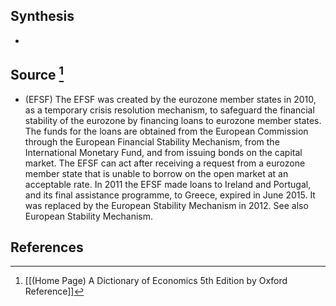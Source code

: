 ## Synthesis
- 
## Source [^1]
- (EFSF) The EFSF was created by the eurozone member states in 2010, as a temporary crisis resolution mechanism, to safeguard the financial stability of the eurozone by financing loans to eurozone member states. The funds for the loans are obtained from the European Commission through the European Financial Stability Mechanism, from the International Monetary Fund, and from issuing bonds on the capital market. The EFSF can act after receiving a request from a eurozone member state that is unable to borrow on the open market at an acceptable rate. In 2011 the EFSF made loans to Ireland and Portugal, and its final assistance programme, to Greece, expired in June 2015. It was replaced by the European Stability Mechanism in 2012. See also European Stability Mechanism.
## References

[^1]: [[(Home Page) A Dictionary of Economics 5th Edition by Oxford Reference]]